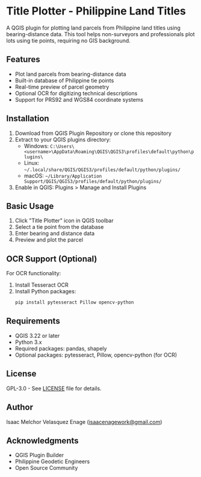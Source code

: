 # Title Plotter - Philippine Land Titles

A QGIS plugin for plotting land parcels from Philippine land titles using bearing-distance data. This tool helps non-surveyors and professionals plot lots using tie points, requiring no GIS background.

## Features

- Plot land parcels from bearing-distance data
- Built-in database of Philippine tie points
- Real-time preview of parcel geometry
- Optional OCR for digitizing technical descriptions
- Support for PRS92 and WGS84 coordinate systems

## Installation

1. Download from QGIS Plugin Repository or clone this repository
2. Extract to your QGIS plugins directory:
   - Windows: `C:\Users\<username>\AppData\Roaming\QGIS\QGIS3\profiles\default\python\plugins\`
   - Linux: `~/.local/share/QGIS/QGIS3/profiles/default/python/plugins/`
   - macOS: `~/Library/Application Support/QGIS/QGIS3/profiles/default/python/plugins/`
3. Enable in QGIS: Plugins > Manage and Install Plugins

## Basic Usage

1. Click "Title Plotter" icon in QGIS toolbar
2. Select a tie point from the database
3. Enter bearing and distance data
4. Preview and plot the parcel

## OCR Support (Optional)

For OCR functionality:
1. Install Tesseract OCR
2. Install Python packages:
   ```bash
   pip install pytesseract Pillow opencv-python
   ```

## Requirements

- QGIS 3.22 or later
- Python 3.x
- Required packages: pandas, shapely
- Optional packages: pytesseract, Pillow, opencv-python (for OCR)

## License

GPL-3.0 - See [LICENSE](LICENSE) file for details.

## Author

Isaac Melchor Velasquez Enage (isaacenagework@gmail.com)

## Acknowledgments

- QGIS Plugin Builder
- Philippine Geodetic Engineers
- Open Source Community
